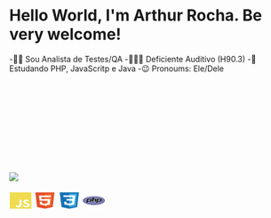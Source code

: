 # Hello World, I'm Arthur Rocha. Be very welcome!

-👨‍💻 Sou Analista de Testes/QA
-🧏🏻‍♂️ Deficiente Auditivo (H90.3)
-🌱 Estudando PHP, JavaScritp e Java
-😉 Pronoums: Ele/Dele

<div>
  <a herf="https://github.com/ArthurRocha-98">
  <img height="180em" src="https://github-readme-stats.vercel.app/api?username=ArthurRocha&show_icons=true&theme=dark&include_all_commits=true&count_private=true"/>
  <img height="180em" src+"https://github-readme-stats.vercel.app/api/top-langs/?username=ArthurRocha&layout=compact&langs_count=16&theme=dark"/>
</div>

<div style="display: inline_block"><br>
  <img align="center" alt="Arthur-Js" height="30" width="40" src="https://raw.githubusercontent.com/devicons/devicon/master/icons/javascript/javascript-plain.svg">
  <img align="center" alt="Arthur-HTML" height="30" width="40" src="https://raw.githubusercontent.com/devicons/devicon/master/icons/html5/html5-original.svg">
  <img align="center" alt="Arthur-CSS" height="30" width="40" src="https://raw.githubusercontent.com/devicons/devicon/master/icons/css3/css3-original.svg">
  <img align="center" alt="Arthur-PHP" height="30" width="40" src="https://raw.githubusercontent.com/devicons/devicon/master/icons/php/php-original.svg">
</div>

